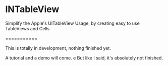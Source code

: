 INTableView
===========

Simplify the Apple's UITableView Usage, by creating easy to use TableViews and Cells

===========

This is totally in development, nothing finished yet.

A tutorial and a demo will come.
e
But like I said, it's absolutely not finished.
